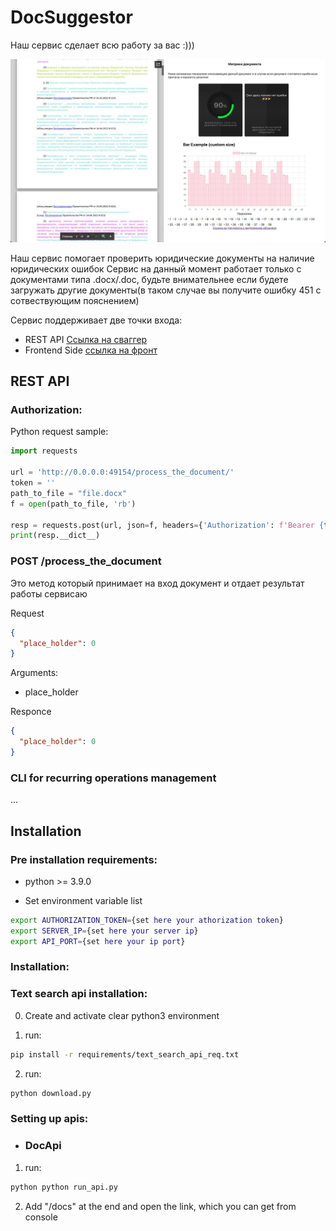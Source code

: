 # DocSuggestor

Наш сервис сделает всю работу за вас :)))

![alt text](./site.jpg)

Наш сервис помогает проверить юридические документы на наличие юридических ошибок
Сервис на данный момент работает только с документами типа .docx/.doc,
будьте внимательнее если будете загружать другие документы(в таком случае вы получите ошибку 451 с сотвествующим пояснением)


Сервис поддерживает две точки входа:

- REST API [Ссылка на сваггер]()
- Frontend Side [ссылка на фронт]()

## REST API

### Authorization:

Python request sample:

```python
import requests

url = 'http://0.0.0.0:49154/process_the_document/'
token = ''
path_to_file = "file.docx"
f = open(path_to_file, 'rb')

resp = requests.post(url, json=f, headers={'Authorization': f'Bearer {token}'})
print(resp.__dict__)
```

### POST /process_the_document

Это метод который принимает на вход документ и отдает результат работы сервисаю

Request

```json
{
  "place_holder": 0
}
```

Arguments:

* place_holder

Responce

```json
{
  "place_holder": 0
}
```


### CLI for recurring operations management

...

## Installation

### Pre installation requirements:

* python >= 3.9.0

* Set environment variable list

```bash
export AUTHORIZATION_TOKEN={set here your athorization token}
export SERVER_IP={set here your server ip}
export API_PORT={set here your ip port}
```

### Installation:

### Text search api installation:

0) Create and activate clear python3 environment


1) run:

```bash
pip install -r requirements/text_search_api_req.txt
```

2) run:

```bash
python download.py
```

### Setting up apis:

* ### DocApi

1) run:

```bash
python python run_api.py
```

2) Add "/docs" at the end and open the link, which you can get from console 


